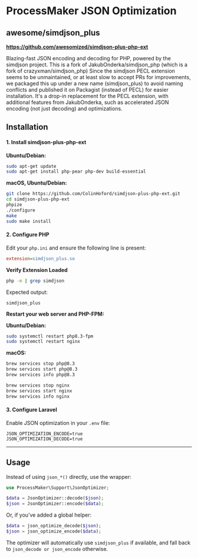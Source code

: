 # ProcessMaker JSON Optimization

## awesome/simdjson_plus
**https://github.com/awesomized/simdjson-plus-php-ext**

Blazing-fast JSON encoding and decoding for PHP, powered by the simdjson project.
This is a fork of JakubOnderka/simdjson_php (which is a fork of crazyxman/simdjson_php)
Since the simdjson PECL extension seems to be unmaintained, or at least slow to accept PRs for improvements, we packaged this up under a new name (simdjson_plus) to avoid naming conflicts and published it on Packagist (instead of PECL) for easier installation.
It's a drop-in replacement for the PECL extension, with additional features from JakubOnderka, such as accelerated JSON encoding (not just decoding) and optimizations.

## Installation

#### 1. Install simdjson-plus-php-ext

**Ubuntu/Debian:**

```bash
sudo apt-get update
sudo apt-get install php-pear php-dev build-essential
```

**macOS, Ubuntu/Debian:**

```bash
git clone https://github.com/ColinHoford/simdjson-plus-php-ext.git
cd simdjson-plus-php-ext
phpize
./configure
make
sudo make install
```

#### 2. Configure PHP

Edit your `php.ini` and ensure the following line is present:

```ini
extension=simdjson_plus.so
```

**Verify Extension Loaded**

```bash
php -m | grep simdjson
```

Expected output:

```
simdjson_plus
```

**Restart your web server and PHP-FPM:**

**Ubuntu/Debian:**
```bash
sudo systemctl restart php8.3-fpm
sudo systemctl restart nginx
```

**macOS:**
```bash
brew services stop php@8.3
brew services start php@8.3
brew services info php@8.3

brew services stop nginx
brew services start nginx
brew services info nginx
```

#### 3. Configure Laravel

Enable JSON optimization in your `.env` file:

```env
JSON_OPTIMIZATION_ENCODE=true
JSON_OPTIMIZATION_DECODE=true
```

---

## Usage

Instead of using `json_*()` directly, use the wrapper:

```php
use ProcessMaker\Support\JsonOptimizer;

$data = JsonOptimizer::decode($json);
$json = JsonOptimizer::encode($data);
```

Or, if you’ve added a global helper:

```php
$data = json_optimize_decode($json);
$json = json_optimize_encode($data);
```

The optimizer will automatically use `simdjson_plus` if available, and fall back to `json_decode or json_encode` otherwise.
